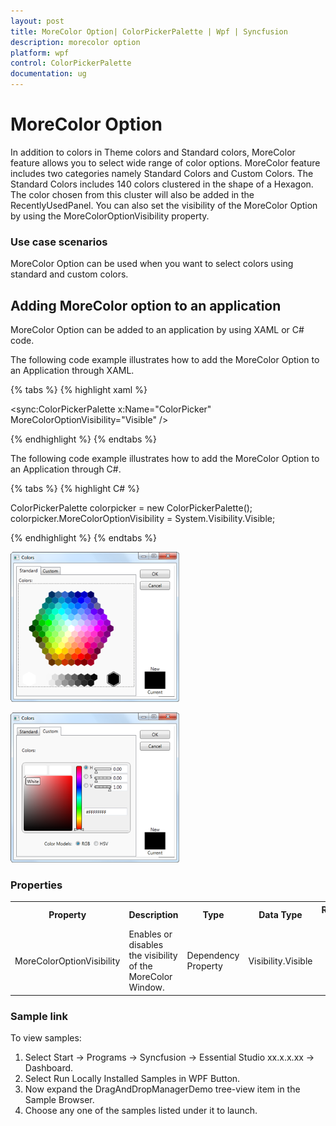 ```yaml
---
layout: post
title: MoreColor Option| ColorPickerPalette | Wpf | Syncfusion
description: morecolor option
platform: wpf
control: ColorPickerPalette
documentation: ug
---
```


# MoreColor Option

In addition to colors in Theme colors and Standard colors, MoreColor feature allows you to select wide range of color options. MoreColor feature includes two categories namely Standard Colors and Custom Colors. The Standard Colors includes 140 colors clustered in the shape of a Hexagon. The color chosen from this cluster will also be added in the RecentlyUsedPanel. You can also set the visibility of the MoreColor Option by using the MoreColorOptionVisibility property.

### Use case scenarios

MoreColor Option can be used when you want to select colors using standard and custom colors.

## Adding MoreColor option to an application 

MoreColor Option can be added to an application by using XAML or C# code.

The following code example illustrates how to add the MoreColor Option to an Application through XAML.

{% tabs %}
{% highlight xaml %}

<sync:ColorPickerPalette x:Name="ColorPicker" 
MoreColorOptionVisibility="Visible" />

{% endhighlight %}
{% endtabs %}

The following code example illustrates how to add the MoreColor Option to an Application through C#.

{% tabs %}
{% highlight C# %}

ColorPickerPalette colorpicker = new ColorPickerPalette();
colorpicker.MoreColorOptionVisibility = System.Visibility.Visible;

{% endhighlight %}
{% endtabs %}

![](MoreColor-Option_images/MoreColor-Option_img1.png)

![](MoreColor-Option_images/MoreColor-Option_img2.png)

### Properties

<table>
<tr>
<th>
Property </th><th>
Description </th><th>
Type </th><th>
Data Type </th><th>
Reference links </th></tr>
<tr>
<td>
MoreColorOptionVisibility</td><td>
Enables or disables the visibility of the MoreColor Window.</td><td>
Dependency Property</td><td>
Visibility.Visible</td><td>
</td></tr>
</table>

### Sample link

To view samples: 

1. Select Start -> Programs -> Syncfusion -> Essential Studio xx.x.x.xx -> Dashboard.
2. Select   Run Locally Installed Samples in WPF Button.
3. Now expand the DragAndDropManagerDemo tree-view item in the Sample Browser.
4. Choose any one of the samples listed under it to launch. 
